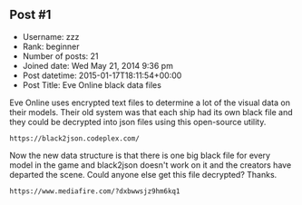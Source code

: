 ## Post #1
- Username: zzz
- Rank: beginner
- Number of posts: 21
- Joined date: Wed May 21, 2014 9:36 pm
- Post datetime: 2015-01-17T18:11:54+00:00
- Post Title: Eve Online black data files

Eve Online uses encrypted text files to determine a lot of the visual data on their models. Their old system was that each ship had its own black file and they could be decrypted into json files using this open-source utility.

```
https://black2json.codeplex.com/
```


Now the new data structure is that there is one big black file for every model in the game and black2json doesn't work on it and the creators have departed the scene. Could anyone else get this file decrypted? Thanks.

```
https://www.mediafire.com/?dxbwwsjz9hm6kq1
```
